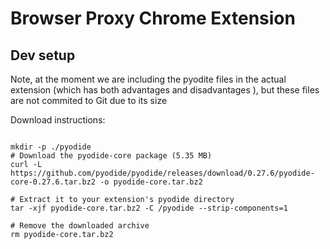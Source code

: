 # Browser Proxy Chrome Extension

## Dev setup

Note, at the moment we are including the pyodite files in the actual extension (which has both advantages and disadvantages ), but these files are not commited to Git due to its size

Download instructions:

```

mkdir -p ./pyodide
# Download the pyodide-core package (5.35 MB)
curl -L https://github.com/pyodide/pyodide/releases/download/0.27.6/pyodide-core-0.27.6.tar.bz2 -o pyodide-core.tar.bz2

# Extract it to your extension's pyodide directory
tar -xjf pyodide-core.tar.bz2 -C /pyodide --strip-components=1

# Remove the downloaded archive
rm pyodide-core.tar.bz2
```
